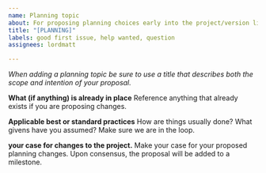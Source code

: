 ```yaml
---
name: Planning topic
about: For proposing planning choices early into the project/version lifecycle.
title: "[PLANNING]"
labels: good first issue, help wanted, question
assignees: lordmatt

---
```


_When adding a planning topic be sure to use a title that describes both the scope and intention of your proposal._

**What (if anything) is already in place**
Reference anything that already exists if you are proposing changes.

**Applicable best or standard practices**
How are things usually done? What givens have you assumed? Make sure we are in the loop.

**your case for changes to the project.**
Make your case for your proposed planning changes. Upon consensus, the proposal will be added to a milestone.
